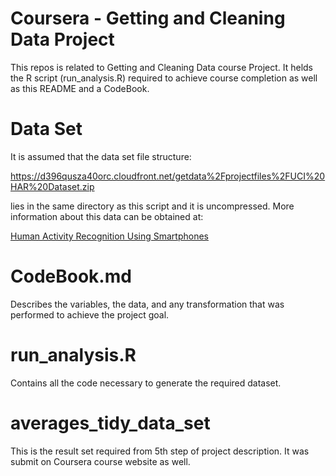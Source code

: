 # Coursera - Getting and Cleaning Data Project

This repos is related to Getting and Cleaning Data course Project.
It helds the R script (run_analysis.R) required to achieve course
completion as well as this README and a CodeBook.

# Data Set
It is assumed that the data set file structure:

https://d396qusza40orc.cloudfront.net/getdata%2Fprojectfiles%2FUCI%20HAR%20Dataset.zip 

lies in the same directory as this script and it is uncompressed.
More information about this data can be obtained at:

[Human Activity Recognition Using Smartphones](http://archive.ics.uci.edu/ml/datasets/Human+Activity+Recognition+Using+Smartphones)

# CodeBook.md 

Describes the variables, the data, and any transformation that was performed to achieve the project goal.

# run_analysis.R

Contains all the code necessary to generate the required dataset.

# averages_tidy_data_set

This is the result set required from 5th step of project description. It was submit
on Coursera course website as well.